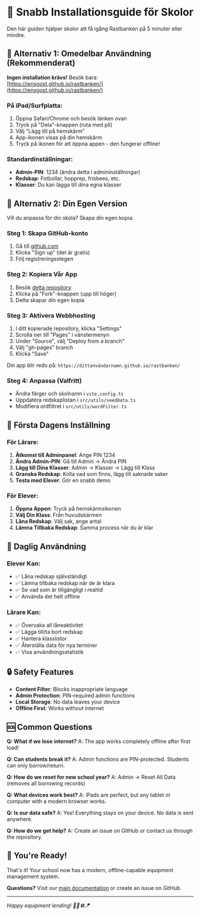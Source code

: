 # 🏫 Snabb Installationsguide för Skolor

Den här guiden hjälper skolor att få igång Rastbanken på 5 minuter eller mindre.

## 🚀 Alternativ 1: Omedelbar Användning (Rekommenderat)

**Ingen installation krävs!** Besök bara: [https://jensgost.github.io/rastbanken/](https://jensgost.github.io/rastbanken/)

### På iPad/Surfplatta:
1. Öppna Safari/Chrome och besök länken ovan
2. Tryck på "Dela"-knappen (ruta med pil)
3. Välj "Lägg till på hemskärm"
4. App-ikonen visas på din hemskärm
5. Tryck på ikonen för att öppna appen - den fungerar offline!

### Standardinställningar:
- **Admin-PIN**: 1234 (ändra detta i admininställningar)
- **Redskap**: Fotbollar, hopprep, frisbees, etc.
- **Klasser**: Du kan lägga till dina egna klasser

## 🔧 Alternativ 2: Din Egen Version

Vill du anpassa för din skola? Skapa din egen kopia:

### Steg 1: Skapa GitHub-konto
1. Gå till [github.com](https://github.com)
2. Klicka "Sign up" (det är gratis)
3. Följ registreringsstegen

### Steg 2: Kopiera Vår App
1. Besök [detta repository](https://github.com/jensgost/rastbanken)
2. Klicka på "Fork"-knappen (upp till höger)
3. Detta skapar din egen kopia

### Steg 3: Aktivera Webbhosting
1. I ditt kopierade repository, klicka "Settings"
2. Scrolla ner till "Pages" i vänstermenyn
3. Under "Source", välj "Deploy from a branch"
4. Välj "gh-pages" branch
5. Klicka "Save"

Din app blir redo på: `https://dittanvändarnamn.github.io/rastbanken/`

### Steg 4: Anpassa (Valfritt)
- Ändra färger och skolnamn i `vite.config.ts`
- Uppdatera redskaplistan i `src/utils/seedData.ts`
- Modifiera ordfiltret i `src/utils/wordFilter.ts`

## 🎯 Första Dagens Inställning

### För Lärare:
1. **Åtkomst till Adminpanel**: Ange PIN 1234
2. **Ändra Admin-PIN**: Gå till Admin → Ändra PIN
3. **Lägg till Dina Klasser**: Admin → Klasser → Lägg till Klass
4. **Granska Redskap**: Kolla vad som finns, lägg till saknade saker
5. **Testa med Elever**: Gör en snabb demo

### För Elever:
1. **Öppna Appen**: Tryck på hemskärmsikonen
2. **Välj Din Klass**: Från huvudskärmen
3. **Låna Redskap**: Välj sak, ange antal
4. **Lämna Tillbaka Redskap**: Samma process när du är klar

## 📱 Daglig Användning

### Elever Kan:
- ✅ Låna redskap självständigt
- ✅ Lämna tillbaka redskap när de är klara
- ✅ Se vad som är tillgängligt i realtid
- ✅ Använda det helt offline

### Lärare Kan:
- ✅ Övervaka all låneaktivitet
- ✅ Lägga till/ta bort redskap
- ✅ Hantera klasslistor
- ✅ Återställa data för nya terminer
- ✅ Visa användningsstatistik

## 🔒 Safety Features

- **Content Filter**: Blocks inappropriate language
- **Admin Protection**: PIN-required admin functions
- **Local Storage**: No data leaves your device
- **Offline First**: Works without internet

## 🆘 Common Questions

**Q: What if we lose internet?**
A: The app works completely offline after first load!

**Q: Can students break it?**
A: Admin functions are PIN-protected. Students can only borrow/return.

**Q: How do we reset for new school year?**
A: Admin → Reset All Data (removes all borrowing records)

**Q: What devices work best?**
A: iPads are perfect, but any tablet or computer with a modern browser works.

**Q: Is our data safe?**
A: Yes! Everything stays on your device. No data is sent anywhere.

**Q: How do we get help?**
A: Create an issue on GitHub or contact us through the repository.

## 🎉 You're Ready!

That's it! Your school now has a modern, offline-capable equipment management system.

**Questions?** Visit our [main documentation](README.md) or create an issue on GitHub.

---

*Happy equipment lending! 🏃‍♂️⚽🪁*